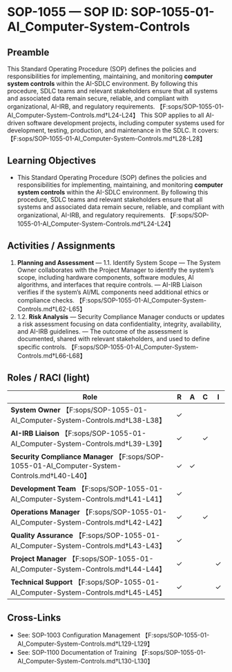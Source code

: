 # SOP-1055 — SOP ID: SOP-1055-01-AI\_Computer-System-Controls

## Preamble
This Standard Operating Procedure (SOP) defines the policies and responsibilities for implementing, maintaining, and monitoring **computer system controls** within the AI-SDLC environment. By following this procedure, SDLC teams and relevant stakeholders ensure that all systems and associated data remain secure, reliable, and compliant with organizational, AI-IRB, and regulatory requirements. 【F:sops/SOP-1055-01-AI_Computer-System-Controls.md†L24-L24】
This SOP applies to all AI-driven software development projects, including computer systems used for development, testing, production, and maintenance in the SDLC. It covers: 【F:sops/SOP-1055-01-AI_Computer-System-Controls.md†L28-L28】

## Learning Objectives
- This Standard Operating Procedure (SOP) defines the policies and responsibilities for implementing, maintaining, and monitoring **computer system controls** within the AI-SDLC environment. By following this procedure, SDLC teams and relevant stakeholders ensure that all systems and associated data remain secure, reliable, and compliant with organizational, AI-IRB, and regulatory requirements. 【F:sops/SOP-1055-01-AI_Computer-System-Controls.md†L24-L24】

## Activities / Assignments
1) **Planning and Assessment** — 1.1. Identify System Scope — The System Owner collaborates with the Project Manager to identify the system’s scope, including hardware components, software modules, AI algorithms, and interfaces that require controls. — AI-IRB Liaison verifies if the system’s AI/ML components need additional ethics or compliance checks. 【F:sops/SOP-1055-01-AI_Computer-System-Controls.md†L62-L65】
2) 1.2. **Risk Analysis** — Security Compliance Manager conducts or updates a risk assessment focusing on data confidentiality, integrity, availability, and AI-IRB guidelines. — The outcome of the assessment is documented, shared with relevant stakeholders, and used to define specific controls. 【F:sops/SOP-1055-01-AI_Computer-System-Controls.md†L66-L68】

## Roles / RACI (light)
| Role | R | A | C | I |
|---|---|---|---|---|
| **System Owner** 【F:sops/SOP-1055-01-AI_Computer-System-Controls.md†L38-L38】 | ✓ |  |  |  |
| **AI-IRB Liaison** 【F:sops/SOP-1055-01-AI_Computer-System-Controls.md†L39-L39】 | ✓ |  | ✓ |  |
| **Security Compliance Manager** 【F:sops/SOP-1055-01-AI_Computer-System-Controls.md†L40-L40】 | ✓ | ✓ |  |  |
| **Development Team** 【F:sops/SOP-1055-01-AI_Computer-System-Controls.md†L41-L41】 | ✓ |  |  |  |
| **Operations Manager** 【F:sops/SOP-1055-01-AI_Computer-System-Controls.md†L42-L42】 | ✓ |  | ✓ |  |
| **Quality Assurance** 【F:sops/SOP-1055-01-AI_Computer-System-Controls.md†L43-L43】 | ✓ |  |  |  |
| **Project Manager** 【F:sops/SOP-1055-01-AI_Computer-System-Controls.md†L44-L44】 | ✓ |  |  | ✓ |
| **Technical Support** 【F:sops/SOP-1055-01-AI_Computer-System-Controls.md†L45-L45】 | ✓ |  |  | ✓ |

## Cross-Links
- See: SOP-1003 Configuration Management 【F:sops/SOP-1055-01-AI_Computer-System-Controls.md†L129-L129】
- See: SOP-1100 Documentation of Training 【F:sops/SOP-1055-01-AI_Computer-System-Controls.md†L130-L130】
